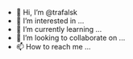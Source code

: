 - 👋 Hi, I’m @trafalsk
- 👀 I’m interested in ...
- 🌱 I’m currently learning ...
- 💞️ I’m looking to collaborate on ...
- 📫 How to reach me ...

<!---
trafalsk/trafalsk is a ✨ special ✨ repository because its `README.md` (this file) appears on your GitHub profile.
You can click the Preview link to take a look at your changes.
--->
